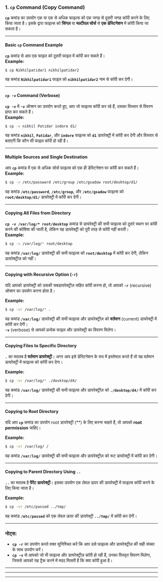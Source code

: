 ### **1. `cp` Command (Copy Command)**

**`cp`** कमांड का उपयोग एक या एक से अधिक फाइल्स को एक जगह से दूसरी जगह कॉपी करने के लिए किया जाता है। इसके द्वारा फाइल्स को **सिंगल** या **मल्टीपल सोर्स** से **एक डेस्टिनेशन** में कॉपी किया जा सकता है।

---

#### **Basic `cp` Command Example**  
**`cp`** कमांड से आप एक फाइल को दूसरी फाइल में कॉपी कर सकते हैं।  
**Example:**  
```bash
$ cp Nikhilpatidar1 nikhilpatidar2
```
यह कमांड **`Nikhilpatidar1`** फाइल को **`nikhilpatidar2`** नाम से कॉपी कर देगी।

---

#### **`cp -v` Command (Verbose)**  
**`cp -v`** में **`-v`** ऑप्शन का उपयोग करते हुए, आप जो फाइल्स कॉपी कर रहे हैं, उसका विस्तार से विवरण प्राप्त कर सकते हैं।  
**Example:**  
```bash
$ cp -v nikhil Patidar indore d1/
```
यह कमांड **`nikhil`**, **`Patidar`**, और **`indore`** फाइल्स को **`d1`** डायरेक्ट्री में कॉपी कर देगी और विस्तार से बताएगी कि कौन सी फाइल कॉपी हो रही है।

---

#### **Multiple Sources and Single Destination**

आप **`cp`** कमांड में एक से अधिक सोर्स फाइल्स को एक ही डेस्टिनेशन पर कॉपी कर सकते हैं।  
**Example:**
```bash
$ cp -v /etc/password /etc/group /etc/gsadow root/desktop/d1/
```
यह कमांड **`/etc/password`**, **`/etc/group`**, और **`/etc/gsadow`** फाइल्स को **`root/desktop/d1/`** डायरेक्ट्री में कॉपी कर देगी।

---

#### **Copying All Files from Directory**

**`cp -v /var/log/* root/desktop`** कमांड से डायरेक्ट्री की सभी फाइल्स को दूसरे स्थान पर कॉपी करने की कोशिश की जाती है, लेकिन यह डायरेक्ट्री को पूरी तरह से कॉपी नहीं करती।  
**Example:**  
```bash
$ cp -v /var/log/* root/desktop
```
यह कमांड **`/var/log/`** डायरेक्ट्री की सभी फाइल्स को **`root/desktop`** में कॉपी कर देगी, लेकिन डायरेक्ट्रीज़ को नहीं।

---

#### **Copying with Recursive Option (`-r`)**

यदि आपको डायरेक्ट्री को उसकी सबडायरेक्ट्रीज़ सहित कॉपी करना हो, तो आपको **`-r`** (recursive) ऑप्शन का उपयोग करना होता है।

**Example:**  
```bash
$ cp -vr /var/log/* .
```
यह कमांड **`/var/log/`** डायरेक्ट्री की सभी फाइल्स और डायरेक्ट्रीज़ को **वर्तमान** (current) डायरेक्ट्री में कॉपी कर देगी।  
**`-v`** (verbose) से आपको प्रत्येक फाइल और डायरेक्ट्री का विवरण मिलेगा।

---

#### **Copying Files to Specific Directory**

**`.`** का मतलब है **वर्तमान डायरेक्ट्री**। अगर आप इसे डेस्टिनेशन के रूप में इस्तेमाल करते हैं तो यह वर्तमान डायरेक्ट्री में फाइल्स को कॉपी कर देगा।

**Example:**  
```bash
$ cp -vr /var/log/* ./desktop/d4/
```
यह कमांड **`/var/log/`** डायरेक्ट्री की सभी फाइल्स और डायरेक्ट्रीज़ को **`./desktop/d4/`** में कॉपी कर देगी।

---

#### **Copying to Root Directory**

यदि आप **`cp`** कमांड का उपयोग root डायरेक्ट्री (**) के लिए करना चाहते हैं, तो आपको **root permission** चाहिए।

**Example:**  
```bash
$ cp -vr /var/log/ /
```
यह कमांड **`/var/log/`** डायरेक्ट्री की सभी फाइल्स और डायरेक्ट्रीज़ को रूट डायरेक्ट्री में कॉपी कर देगी।

---

#### **Copying to Parent Directory Using `..`**

**`..`** का मतलब है **पैरेंट डायरेक्ट्री**। इसका उपयोग एक लेवल ऊपर की डायरेक्ट्री में फाइल्स कॉपी करने के लिए किया जाता है।

**Example:**  
```bash
$ cp -vr /etc/passed ../tmp/
```
यह कमांड **`/etc/passed`** को एक लेवल ऊपर की डायरेक्ट्री **`../tmp/`** में कॉपी कर देगी।

---

### **नोट्स:**
- **`cp -r`** का उपयोग करते वक्त सुनिश्चित करें कि आप उसे फाइल्स और डायरेक्ट्रीज़ की सही संख्या के साथ उपयोग करें।  
- **`cp -v`** से आपको जो भी फाइल्स और डायरेक्ट्रीज़ कॉपी हो रही हैं, उनका विस्तृत विवरण मिलेगा, जिससे आपको यह ट्रैक करने में मदद मिलती है कि क्या कॉपी हुआ है।

---
---
---

